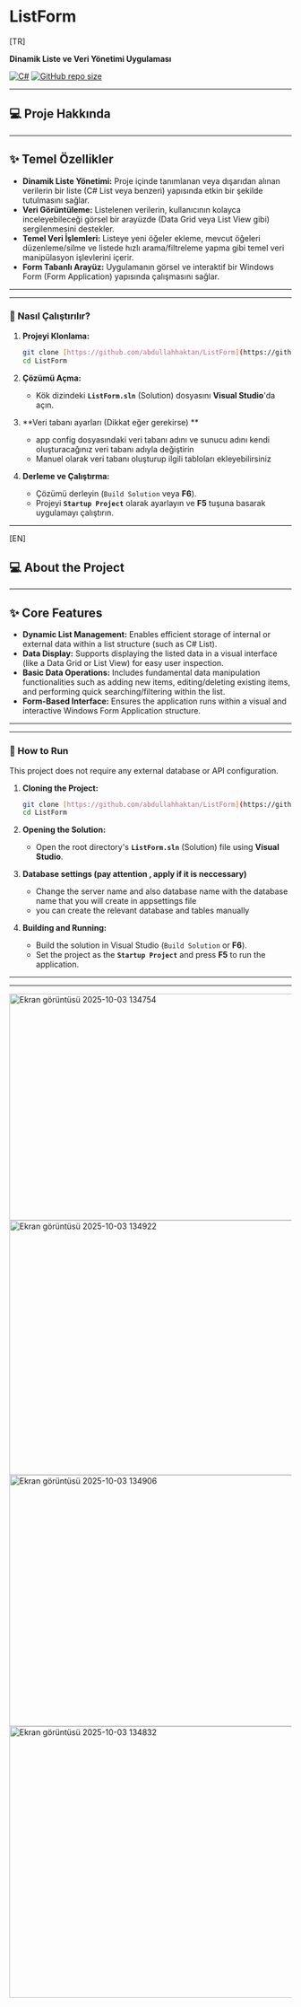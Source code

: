 # ListForm

[TR]

**Dinamik Liste ve Veri Yönetimi Uygulaması**

[![C#](https://img.shields.io/badge/Language-C%23-blue.svg)](https://docs.microsoft.com/en-us/dotnet/csharp/)
[![GitHub repo size](https://img.shields.io/github/repo-size/abdullahhaktan/ListForm)](https://github.com/abdullahhaktan/ListForm)

---

## 💻 Proje Hakkında

---

## ✨ Temel Özellikler

* **Dinamik Liste Yönetimi:** Proje içinde tanımlanan veya dışarıdan alınan verilerin bir liste (C# List<T> veya benzeri) yapısında etkin bir şekilde tutulmasını sağlar.
* **Veri Görüntüleme:** Listelenen verilerin, kullanıcının kolayca inceleyebileceği görsel bir arayüzde (Data Grid veya List View gibi) sergilenmesini destekler.
* **Temel Veri İşlemleri:** Listeye yeni öğeler ekleme, mevcut öğeleri düzenleme/silme ve listede hızlı arama/filtreleme yapma gibi temel veri manipülasyon işlevlerini içerir.
* **Form Tabanlı Arayüz:** Uygulamanın görsel ve interaktif bir Windows Form (Form Application) yapısında çalışmasını sağlar.

---
---

### 🚀 Nasıl Çalıştırılır?


1.  **Projeyi Klonlama:**
    ```bash
    git clone [https://github.com/abdullahhaktan/ListForm](https://github.com/abdullahhaktan/ListForm)
    cd ListForm
    ```
2.  **Çözümü Açma:**
    * Kök dizindeki **`ListForm.sln`** (Solution) dosyasını **Visual Studio**'da açın.
  
3.  **Veri tabanı ayarları (Dikkat eğer gerekirse) **
    * app config dosyasındaki veri tabanı adını ve sunucu adını kendi oluşturacağınız veri tabanı adıyla değiştirin
    * Manuel olarak veri tabanı oluşturup ilgili tabloları ekleyebilirsiniz
    
3.  **Derleme ve Çalıştırma:**
    * Çözümü derleyin (`Build Solution` veya **F6**).
    * Projeyi **`Startup Project`** olarak ayarlayın ve **F5** tuşuna basarak uygulamayı çalıştırın.

-------

[EN]

## 💻 About the Project

---

## ✨ Core Features

* **Dynamic List Management:** Enables efficient storage of internal or external data within a list structure (such as C# List<T>).
* **Data Display:** Supports displaying the listed data in a visual interface (like a Data Grid or List View) for easy user inspection.
* **Basic Data Operations:** Includes fundamental data manipulation functionalities such as adding new items, editing/deleting existing items, and performing quick searching/filtering within the list.
* **Form-Based Interface:** Ensures the application runs within a visual and interactive Windows Form Application structure.

---
---

### 🚀 How to Run

This project does not require any external database or API configuration.

1.  **Cloning the Project:**
    ```bash
    git clone [https://github.com/abdullahhaktan/ListForm](https://github.com/abdullahhaktan/ListForm)
    cd ListForm
    ```
2.  **Opening the Solution:**
    * Open the root directory's **`ListForm.sln`** (Solution) file using **Visual Studio**.
  
3.  **Database settings  (pay attention , apply if it is neccessary)**
    * Change the server name and also database name with the database name that you will create in appsettings file
    * you can create the relevant database and tables manually
      
4.  **Building and Running:**
    * Build the solution in Visual Studio (`Build Solution` or **F6**).
    * Set the project as the **`Startup Project`** and press **F5** to run the application.

---
---

<img width="841" height="404" alt="Ekran görüntüsü 2025-10-03 134754" src="https://github.com/user-attachments/assets/b973bfed-387c-4f6e-8bf6-6d475dc8a2c6" />
<img width="830" height="454" alt="Ekran görüntüsü 2025-10-03 134922" src="https://github.com/user-attachments/assets/5364ae78-d58b-458d-99be-d5b1403a182c" />
<img width="733" height="448" alt="Ekran görüntüsü 2025-10-03 134906" src="https://github.com/user-attachments/assets/d772e4d8-a663-485a-8ab3-8150aa76e430" />
<img width="893" height="484" alt="Ekran görüntüsü 2025-10-03 134832" src="https://github.com/user-attachments/assets/a2cb6261-e7d3-4537-9e89-d9d06febdf13" />
